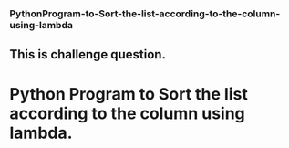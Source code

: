 ### PythonProgram-to-Sort-the-list-according-to-the-column-using-lambda
## This is challenge question.
# Python Program to Sort the list according to the column using lambda.
